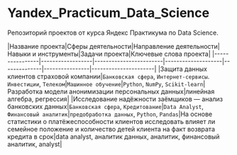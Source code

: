 # Yandex_Practicum_Data_Science
 Репозиторий проектов от курса Яндекс Практикума по Data Science.

|Название проекта|Сферы деятельности|Направление деятельности|Навыки и инструменты|Задачи проекта|Ключевые слова проекта|
|----------------|------------------|------------------------|--------------------|--------------|----------------|----------------------|
|Защита данных клиентов страховой компании|`Банковская сфера`, `Интернет-сервисы`. `Инвестиции`, `Телеком`|`Машинное обучение`|`Python`, `NumPy`, `Scikit-learn`|Разработка модели анонимизации персональных данных|линейная алгебра, регрессия|
|Исследование надёжности заёмщиков — анализ банковских данных|`Банковская сфера`, `Кредитование`|`Data Analyst`, `Финансовый аналитик`|`предобработка данных`, `Python`, `Pandas`|На основе статистики о платёжеспособности клиентов исследовать влияет ли семейное положение и количество детей клиента на факт возврата кредита в срок|data analyst, аналитик данных, аналитик, финансовый аналитик, analyst|
